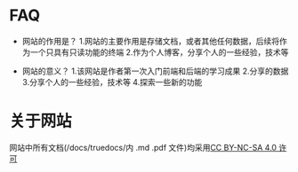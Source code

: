 # FAQ
- 网站的作用是？
1.网站的主要作用是存储文档，或者其他任何数据，后续将作为一个只具有只读功能的终端
2.作为个人博客，分享个人的一些经验，技术等

- 网站的意义？
1.该网站是作者第一次入门前端和后端的学习成果
2.分享的数据
3.分享个人的一些经验，技术等
4.探索一些新的功能

# 关于网站
网站中所有文档(/docs/truedocs/内 .md .pdf 文件)均采用[CC BY-NC-SA 4.0 许可](https://creativecommons.org/licenses/by-nc/4.0/legalcode.txt)
